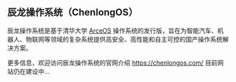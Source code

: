 ## 辰龙操作系统（ChenlongOS）

辰龙操作系统是基于清华大学 [ArceOS](https://github.com/arceos-org/arceos) 操作系统的发行版，旨在为智能汽车、机器人、物联网等领域的复杂系统提供高安全、高性能和自主可控的国产操作系统解决方案。

更多信息，欢迎访问辰龙操作系统的官网介绍 <https://chenlongos.com/> 目前网站仍在建设中...

